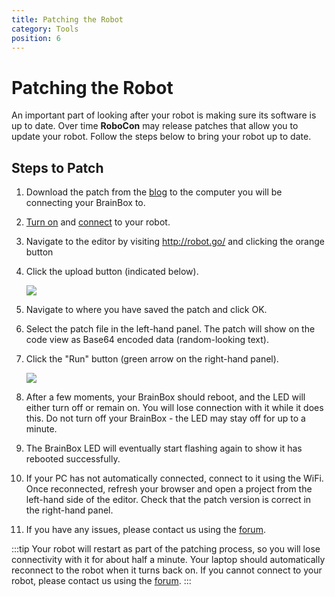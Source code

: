 ```yaml
---
title: Patching the Robot
category: Tools
position: 6
---
```

# Patching the Robot

An important part of looking after your robot is making sure its software is up to date. Over time **RoboCon** may release patches that allow you to update your robot. Follow the steps below to bring your robot up to date.

## Steps to Patch

1. Download the patch from the [blog](https://hr-robocon.org/blog/) to the computer you will be connecting your BrainBox to. 
2. [Turn on](https://hr-robocon.org/docs/turning-everything-on) and [connect](https://hr-robocon.org/docs/connecting) to your robot. 
3. Navigate to the editor by visiting <http://robot.go/> and clicking the orange button 
4. Click the upload button (indicated below). 

   ![](/images/upload-button.png)
5. Navigate to where you have saved the patch and click OK. 
6. Select the patch file in the left-hand panel. The patch will show on the code view as Base64 encoded data (random-looking text). 
7. Click the "Run" button (green arrow on the right-hand panel). 

   ![](/images/run-button.png)
8. After a few moments, your BrainBox should reboot, and the LED will either turn off or remain on. You will lose connection with it while it does this. Do not turn off your BrainBox - the LED may stay off for up to a minute.
9. The BrainBox LED will eventually start flashing again to show it has rebooted successfully. 
10. If your PC has not automatically connected, connect to it using the WiFi. Once reconnected, refresh your browser and open a project from the left-hand side of the editor. Check that the patch version is correct in the right-hand panel.  
11. If you have any issues, please contact us using the [forum](https://hr-robocon.org/forum/). 

:::tip
Your robot will restart as part of the patching process, so you will lose connectivity with it for about half a minute. Your laptop should automatically reconnect to the robot when it turns back on. If you cannot connect to your robot, please contact us using the [forum](https://hr-robocon.org/forum/).
:::
